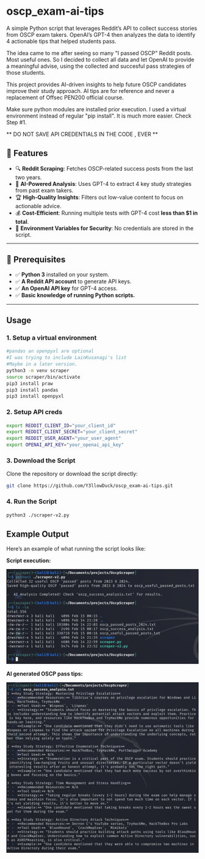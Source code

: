 # oscp_exam-ai-tips
A simple Python script that leverages Reddit’s API to collect success stories from OSCP exam takers. OpenAI’s GPT-4 then analyzes the data to identify 4 actionable tips that helped students pass. 

The idea came to me after seeing so many "I passed OSCP" Reddit posts. Most useful ones. So I decided to collect all data and let OpenAI to provide a meaningful advise, using the collected and succesful pass strategies of those students.

This project provides AI-driven insights to help future OSCP candidates improve their study approach. AI tips are for reference and never a replacement of Offsec PEN200 official course. 

Make sure python modules are installed prior execution. I used a virtual environment instead of regular "pip install". It is much more easier. Check Step #1.

** DO NOT SAVE API CREDENTIALS IN THE CODE , EVER **

## 🚀 Features

- 🔍 **Reddit Scraping**: Fetches OSCP-related success posts from the last two years.
- 🤖 **AI-Powered Analysis**: Uses GPT-4 to extract 4 key study strategies from past exam takers.
- 🏆 **High-Quality Insights**: Filters out low-value content to focus on actionable advice.
- 💰 **Cost-Efficient**: Running multiple tests with GPT-4 cost **less than $1 in total**.
- 🔐 **Environment Variables for Security**: No credentials are stored in the script.

---

## 📌 Prerequisites

- ✅ **Python 3** installed on your system.
- ✅ **A Reddit API account** to generate API keys.
- ✅ **An OpenAI API key** for GPT-4 access.
- ✅ **Basic knowledge of running Python scripts.**

---

## Usage

### 1. Setup a virtual environment

```bash
#pandas an openpyxl are optional
#I was trying to include LainKusanagi's list 
#Maybe in a later version.
python3 -m venv scraper
source scraper/bin/activate 
pip3 install praw 
pip3 install pandas
pip3 install openpyxl  
```

### 2. Setup API creds

```bash
export REDDIT_CLIENT_ID="your_client_id"
export REDDIT_CLIENT_SECRET="your_client_secret"
export REDDIT_USER_AGENT="your_user_agent"
export OPENAI_API_KEY="your_openai_api_key" 
```


### 3. Download the Script
Clone the repository or download the script directly:
```bash
git clone https://github.com/Y3llowDuck/oscp_exam-ai-tips.git
```

### 4. Run the Script

```bash
python3 ./scraper-v2.py 
```

## Example Output

Here’s an example of what running the script looks like:

**Script execution:**

![Example Output 1](https://github.com/Y3llowDuck/oscp_exam-ai-tips/blob/main/executing.png)

**AI generated OSCP pass tips:**

![Example Output 2](https://github.com/Y3llowDuck/oscp_exam-ai-tips/blob/main/tips.png)














